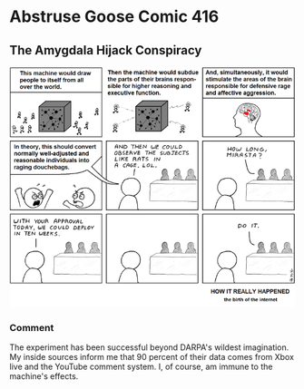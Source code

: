 # Abstruse Goose Comic 416
## The Amygdala Hijack Conspiracy

![image](the_DARPA_conspiracy.png)
### Comment
The experiment has been successful beyond DARPA's wildest imagination.  My inside sources inform me that 90 percent of their data comes from Xbox live and the YouTube comment system.  I, of course, am immune to the machine's effects.
